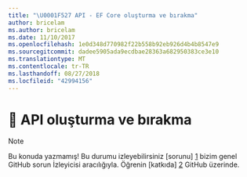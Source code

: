 ```yaml
---
title: "\U0001F527 API - EF Core oluşturma ve bırakma"
author: bricelam
ms.author: bricelam
ms.date: 11/10/2017
ms.openlocfilehash: 1e0d348d770982f22b558b92eb926d4b4b8547e9
ms.sourcegitcommit: dadee5905ada9ecdbae28363a682950383ce3e10
ms.translationtype: MT
ms.contentlocale: tr-TR
ms.lasthandoff: 08/27/2018
ms.locfileid: "42994156"
---
```

# <a name="-create-and-drop-apis"></a>🔧 API oluşturma ve bırakma

> [!NOTE]
> Bu konuda yazmamış! Bu durumu izleyebilirsiniz [sorunu] [ 1] bizim genel GitHub sorun İzleyicisi aracılığıyla. Öğrenin [katkıda] [ 2] GitHub üzerinde.


  [1]: https://github.com/aspnet/EntityFramework.Docs/issues/549
  [2]: https://github.com/aspnet/EntityFramework.Docs/blob/master/CONTRIBUTING.md
